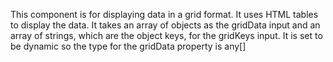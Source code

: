 

This component is for displaying data in a grid format.
It uses HTML tables to display the data.
It takes an array of objects as the gridData input and an array of strings, which are the object keys, for the gridKeys input.
It is set to be dynamic so the type for the gridData property is any[] 
